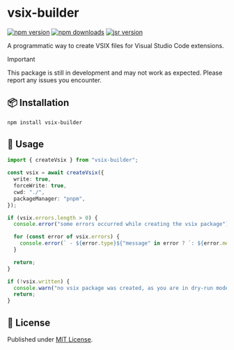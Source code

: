 # vsix-builder

[![npm version][npm-version-src]][npm-version-href]
[![npm downloads][npm-downloads-src]][npm-downloads-href]
[![jsr version][jsr-version-src]][jsr-version-href]

A programmatic way to create VSIX files for Visual Studio Code extensions.

> [!IMPORTANT]
> This package is still in development and may not work as expected.
> Please report any issues you encounter.

## 📦 Installation

```bash
npm install vsix-builder
```

## 🚀 Usage

```ts
import { createVsix } from "vsix-builder";

const vsix = await createVsix({
  write: true,
  forceWrite: true,
  cwd: "./",
  packageManager: "pnpm",
});

if (vsix.errors.length > 0) {
  console.error("some errors occurred while creating the vsix package");

  for (const error of vsix.errors) {
    console.error(` - ${error.type}${"message" in error ? `: ${error.message}` : ""}`);
  }

  return;
}

if (!vsix.written) {
  console.warn("no vsix package was created, as you are in dry-run mode");
  return;
}
```

## 📄 License

Published under [MIT License](./LICENSE).

<!-- Badges -->

[npm-version-src]: https://img.shields.io/npm/v/vsix-builder?style=flat&colorA=18181B&colorB=4169E1
[npm-version-href]: https://npmjs.com/package/vsix-builder
[npm-downloads-src]: https://img.shields.io/npm/dm/vsix-builder?style=flat&colorA=18181B&colorB=4169E1
[npm-downloads-href]: https://npmjs.com/package/vsix-builder
[jsr-version-src]: https://jsr.io/badges/@luxass/vsix-builder?style=flat&labelColor=18181B&logoColor=4169E1
[jsr-version-href]: https://jsr.io/@luxass/vsix-builder

